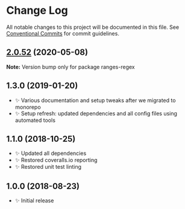 # Change Log

All notable changes to this project will be documented in this file.
See [Conventional Commits](https://conventionalcommits.org) for commit guidelines.

## [2.0.52](https://gitlab.com/codsen/codsen/compare/ranges-regex@2.0.51...ranges-regex@2.0.52) (2020-05-08)

**Note:** Version bump only for package ranges-regex





## 1.3.0 (2019-01-20)

- ✨ Various documentation and setup tweaks after we migrated to monorepo
- ✨ Setup refresh: updated dependencies and all config files using automated tools

## 1.1.0 (2018-10-25)

- ✨ Updated all dependencies
- ✨ Restored coveralls.io reporting
- ✨ Restored unit test linting

## 1.0.0 (2018-08-23)

- ✨ Initial release
